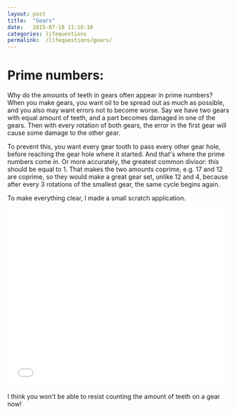 ```yaml
---
layout: post
title:  "Gears"
date:   2015-07-18 11:16:16
categories: lifequestions
permalink:  /lifequestions/gears/
---
```

<h1>Prime numbers:</h1>
Why do the amounts of teeth in gears often appear in prime numbers?
When you make gears, you want oil to be spread out as much as possible, and you
also may want errors not to become worse. Say we have two gears with equal
amount of teeth, and a part becomes damaged in one of the gears. Then with every
rotation of both gears, the error in the first gear will cause some damage to
the other gear.

To prevent this, you want every gear tooth to pass every other gear hole, before
reaching the gear hole where it started. And that's where the prime numbers
come in. Or more accurately, the greatest common divisor: this should be equal
to 1. That makes the two amounts coprime, e.g. 17 and 12 are coprime, so they
would make a great gear set, unlike 12 and 4, because after every 3 rotations of
the smallest gear, the same cycle begins again.

To make everything clear, I made a small scratch application.
<iframe allowtransparency="true" width="485" height="402" src="//scratch.mit.edu/projects/embed/68721396/?autostart=false" frameborder="0" allowfullscreen></iframe>

I think you won't be able to resist counting the amount of teeth on a gear now!
